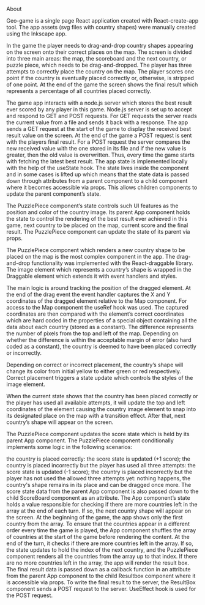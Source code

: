 About

Geo-game is a single page React application created with React-create-app tool. The app assets (svg files with country shapes) were manually created using the Inkscape app.

In the game the player needs to drag-and-drop country shapes appearing on the screen onto their correct places on the map. The screen is divided into three main areas: the map, the scoreboard and the next country, or puzzle piece, which needs to be drag-and-dropped. The player has three attempts to correctly place the country on the map. The player scores one point if the country is eventually placed correctly or, otherwise, is stripped of one point. At the end of the game the screen shows the final result which represents a percentage of all countries placed correctly.

The game app interacts with a node.js server which stores the best result ever scored by any player in this game. Node.js server is set up to accept and respond to GET and POST requests. For GET requests the server reads the current value from a file and sends it back with a response. The app sends a GET request at the start of the game to display the received best result value on the screen. At the end of the game a POST request is sent with the players final result. For a POST request the server compares the new received value with the one stored in its file and if the new value is greater, then the old value is overwritten. Thus, every time the game starts with fetching the latest best result. The app state is implemented locally with the help of the useState hook. The state lives inside the component and in some cases is lifted up which means that the state data is passed down through attributes from a parent component to a child component where it becomes accessible via props. This allows children components to update the parent component’s state.

The PuzzlePiece component’s state controls such UI features as the position and color of the country image. Its parent App component holds the state to control the rendering of the best result ever achieved in this game, next country to be placed on the map, current score and the final result. The PuzzlePiece component can update the state of its parent via props.

The PuzzlePiece component which renders a new country shape to be placed on the map is the most complex component in the app. The drag-and-drop functionality was implemented with the React-draggable library. The image element which represents a country’s shape is wrapped in the Draggable element which extends it with event handlers and styles.

The main logic is around tracking the position of the dragged element. At the end of the drag event the event handler captures the X and Y coordinates of the dragged element relative to the Map component. For access to the Map component the useRef hook was used. The captured coordinates are then compared with the element’s correct coordinates which are hard coded in the properties of a special object containing all the data about each country (stored as a constant). The difference represents the number of pixels from the top and left of the map. Depending on whether the difference is within the acceptable margin of error (also hard coded as a constant), the country is deemed to have been placed correctly or incorrectly.

Depending on correct or incorrect placement, the country’s shape will change its color from initial yellow to either green or red respectively. Correct placement triggers a state update which controls the styles of the image element.

When the current state shows that the country has been placed correctly or the player has used all available attempts, it will update the top and left coordinates of the element causing the country image element to snap into its designated place on the map with a transition effect. After that, next country’s shape will appear on the screen.

The PuzzlePiece component updates the score state which is held by its parent App component. The PuzzlePiece component conditionally implements some logic in the following scenarios:

the country is placed correctly: the score state is updated (+1 score);
the country is placed incorrectly but the player has used all three attempts: the score state is updated (-1 score);
the country is placed incorrectly but the player has not used the allowed three attempts yet: nothing happens, the country's shape remains in its place and can be dragged once more. The score state data from the parent App component is also passed down to the child ScoreBoard component as an attribute.
The App component’s state holds a value responsible for checking if there are more countries left in the array at the end of each turn. If so, the next country shape will appear on the screen. At the beginning of the game, the app shows only the first country from the array. To ensure that the countries appear in a different order every time the game is played, the App component shuffles the array of countries at the start of the game before rendering the content. At the end of the turn, it checks if there are more countries left in the array. If so, the state updates to hold the index of the next country, and the PuzzlePiece component renders all the countries from the array up to that index. If there are no more countries left in the array, the app will render the result box. The final result data is passed down as a callback function in an attribute from the parent App component to the child Resultbox component where it is accessible via props. To write the final result to the server, the ResultBox component sends a POST request to the server. UseEffect hook is used for the POST request.
